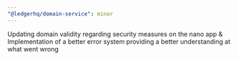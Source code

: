 ```yaml
---
"@ledgerhq/domain-service": minor
---
```


Updating domain validity regarding security measures on the nano app & Implementation of a better error system providing a better understanding at what went wrong

